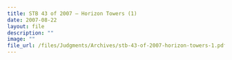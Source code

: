 ```yaml
---
title: STB 43 of 2007 – Horizon Towers (1)
date: 2007-08-22
layout: file
description: ""
image: ""
file_url: /files/Judgments/Archives/stb-43-of-2007-horizon-towers-1.pdf
---
```

